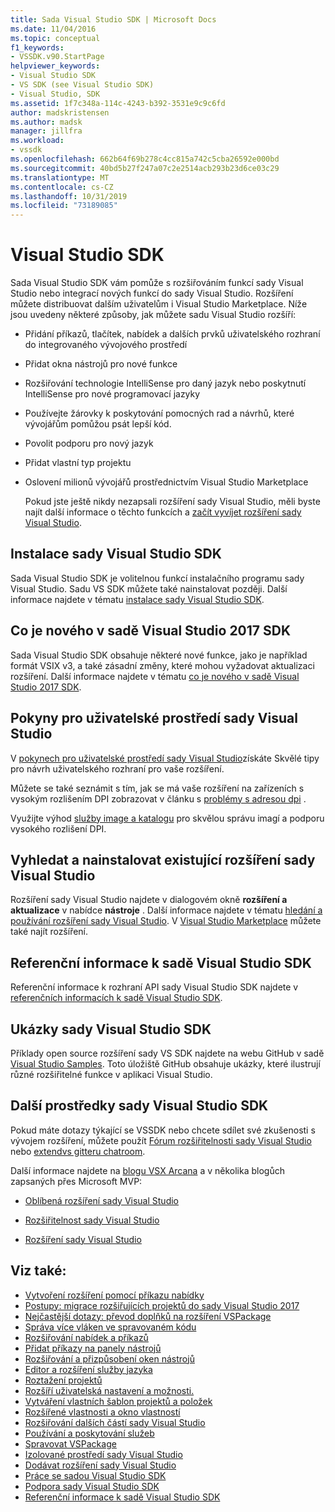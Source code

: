 ```yaml
---
title: Sada Visual Studio SDK | Microsoft Docs
ms.date: 11/04/2016
ms.topic: conceptual
f1_keywords:
- VSSDK.v90.StartPage
helpviewer_keywords:
- Visual Studio SDK
- VS SDK (see Visual Studio SDK)
- Visual Studio, SDK
ms.assetid: 1f7c348a-114c-4243-b392-3531e9c9c6fd
author: madskristensen
ms.author: madsk
manager: jillfra
ms.workload:
- vssdk
ms.openlocfilehash: 662b64f69b278c4cc815a742c5cba26592e000bd
ms.sourcegitcommit: 40bd5b27f247a07c2e2514acb293b23d6ce03c29
ms.translationtype: MT
ms.contentlocale: cs-CZ
ms.lasthandoff: 10/31/2019
ms.locfileid: "73189085"
---
```

# <a name="visual-studio-sdk"></a>Visual Studio SDK
Sada Visual Studio SDK vám pomůže s rozšiřováním funkcí sady Visual Studio nebo integrací nových funkcí do sady Visual Studio. Rozšíření můžete distribuovat dalším uživatelům i Visual Studio Marketplace. Níže jsou uvedeny některé způsoby, jak můžete sadu Visual Studio rozšíří:

- Přidání příkazů, tlačítek, nabídek a dalších prvků uživatelského rozhraní do integrovaného vývojového prostředí

- Přidat okna nástrojů pro nové funkce

- Rozšiřování technologie IntelliSense pro daný jazyk nebo poskytnutí IntelliSense pro nové programovací jazyky

- Používejte žárovky k poskytování pomocných rad a návrhů, které vývojářům pomůžou psát lepší kód.

- Povolit podporu pro nový jazyk

- Přidat vlastní typ projektu

- Oslovení milionů vývojářů prostřednictvím Visual Studio Marketplace

  Pokud jste ještě nikdy nezapsali rozšíření sady Visual Studio, měli byste najít další informace o těchto funkcích a [začít vyvíjet rozšíření sady Visual Studio](../extensibility/starting-to-develop-visual-studio-extensions.md).

## <a name="install-the-visual-studio-sdk"></a>Instalace sady Visual Studio SDK
 Sada Visual Studio SDK je volitelnou funkcí instalačního programu sady Visual Studio. Sadu VS SDK můžete také nainstalovat později. Další informace najdete v tématu [instalace sady Visual Studio SDK](../extensibility/installing-the-visual-studio-sdk.md).

## <a name="whats-new-in-the-visual-studio-2017-sdk"></a>Co je nového v sadě Visual Studio 2017 SDK
 Sada Visual Studio SDK obsahuje některé nové funkce, jako je například formát VSIX v3, a také zásadní změny, které mohou vyžadovat aktualizaci rozšíření. Další informace najdete v tématu [co je nového v sadě Visual Studio 2017 SDK](../extensibility/what-s-new-in-the-visual-studio-2017-sdk.md).

## <a name="visual-studio-user-experience-guidelines"></a>Pokyny pro uživatelské prostředí sady Visual Studio
 V [pokynech pro uživatelské prostředí sady Visual Studio](../extensibility/ux-guidelines/visual-studio-user-experience-guidelines.md)získáte Skvělé tipy pro návrh uživatelského rozhraní pro vaše rozšíření.

 Můžete se také seznámit s tím, jak se má vaše rozšíření na zařízeních s vysokým rozlišením DPI zobrazovat v článku s [problémy s adresou dpi](../extensibility/addressing-dpi-issues2.md) .

 Využijte výhod [služby image a katalogu](../extensibility/image-service-and-catalog.md) pro skvělou správu imagí a podporu vysokého rozlišení DPI.

## <a name="find-and-install-existing-visual-studio-extensions"></a>Vyhledat a nainstalovat existující rozšíření sady Visual Studio
 Rozšíření sady Visual Studio najdete v dialogovém okně **rozšíření a aktualizace** v nabídce **nástroje** . Další informace najdete v tématu [hledání a používání rozšíření sady Visual Studio](../ide/finding-and-using-visual-studio-extensions.md). V [Visual Studio Marketplace](https://marketplace.visualstudio.com/) můžete také najít rozšíření.

## <a name="visual-studio-sdk-reference"></a>Referenční informace k sadě Visual Studio SDK
 Referenční informace k rozhraní API sady Visual Studio SDK najdete v [referenčních informacích k sadě Visual Studio SDK](../extensibility/visual-studio-sdk-reference.md).

## <a name="visual-studio-sdk-samples"></a>Ukázky sady Visual Studio SDK
 Příklady open source rozšíření sady VS SDK najdete na webu GitHub v sadě [Visual Studio Samples](https://aka.ms/vs2015sdksamples). Toto úložiště GitHub obsahuje ukázky, které ilustrují různé rozšiřitelné funkce v aplikaci Visual Studio.

## <a name="other-visual-studio-sdk-resources"></a>Další prostředky sady Visual Studio SDK
 Pokud máte dotazy týkající se VSSDK nebo chcete sdílet své zkušenosti s vývojem rozšíření, můžete použít [Fórum rozšiřitelnosti sady Visual Studio](https://social.msdn.microsoft.com/Forums/vstudio/home?forum=vsx) nebo [extendvs gitteru chatroom](https://gitter.im/Microsoft/extendvs).

 Další informace najdete na [blogu VSX Arcana](https://blogs.msdn.microsoft.com/vsx/) a v několika blogůch zapsaných přes Microsoft MVP:

- [Oblíbená rozšíření sady Visual Studio](https://scottdorman.blog/2014/10/05/favorite-visual-studio-extensions/)

- [Rozšiřitelnost sady Visual Studio](http://www.visualstudioextensibility.com/overview/vs/)

- [Rozšíření sady Visual Studio](https://blog.slaks.net/2013-10-18/extending-visual-studio-part-1-getting-started/)

## <a name="see-also"></a>Viz také:

- [Vytvoření rozšíření pomocí příkazu nabídky](../extensibility/creating-an-extension-with-a-menu-command.md)
- [Postupy: migrace rozšiřujících projektů do sady Visual Studio 2017](../extensibility/how-to-migrate-extensibility-projects-to-visual-studio-2017.md)
- [Nejčastější dotazy: převod doplňků na rozšíření VSPackage](../extensibility/faq-converting-add-ins-to-vspackage-extensions.md)
- [Správa více vláken ve spravovaném kódu](../extensibility/managing-multiple-threads-in-managed-code.md)
- [Rozšiřování nabídek a příkazů](../extensibility/extending-menus-and-commands.md)
- [Přidat příkazy na panely nástrojů](../extensibility/adding-commands-to-toolbars.md)
- [Rozšiřování a přizpůsobení oken nástrojů](../extensibility/extending-and-customizing-tool-windows.md)
- [Editor a rozšíření služby jazyka](../extensibility/editor-and-language-service-extensions.md)
- [Roztažení projektů](../extensibility/extending-projects.md)
- [Rozšíří uživatelská nastavení a možnosti.](../extensibility/extending-user-settings-and-options.md)
- [Vytváření vlastních šablon projektů a položek](../extensibility/creating-custom-project-and-item-templates.md)
- [Rozšířené vlastnosti a okno vlastností](../extensibility/extending-properties-and-the-property-window.md)
- [Rozšiřování dalších částí sady Visual Studio](../extensibility/extending-other-parts-of-visual-studio.md)
- [Používání a poskytování služeb](../extensibility/using-and-providing-services.md)
- [Spravovat VSPackage](../extensibility/managing-vspackages.md)
- [Izolované prostředí sady Visual Studio](https://visualstudio.microsoft.com/vs/older-downloads/isolated-shell/)
- [Dodávat rozšíření sady Visual Studio](../extensibility/shipping-visual-studio-extensions.md)
- [Práce se sadou Visual Studio SDK](../extensibility/internals/inside-the-visual-studio-sdk.md)
- [Podpora sady Visual Studio SDK](../extensibility/support-for-the-visual-studio-sdk.md)
- [Referenční informace k sadě Visual Studio SDK](../extensibility/visual-studio-sdk-reference.md)
